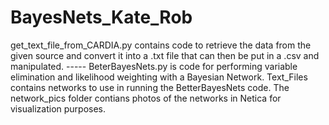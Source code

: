 # BayesNets_Kate_Rob
get_text_file_from_CARDIA.py contains code to retrieve the data from the given source and convert it into a .txt file that can then be put in a .csv and manipulated. ----- BeterBayesNets.py is code for performing variable elimination and likelihood weighting with a Bayesian Network. Text_Files contains networks to use in running the BetterBayesNets code. The network_pics folder contians photos of the networks in Netica for visualization purposes. 
